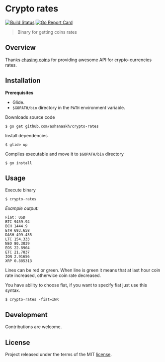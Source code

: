 [travis]: https://travis-ci.org/ashanaakh/crypto-rates
[goreport]: https://goreportcard.com/report/github.com/ashanaakh/crypto-rates
[license]: ./LICENSE

# Crypto rates
[![Build Status](https://travis-ci.org/ashanaakh/crypto-rates.svg?branch=master)][travis]
[![Go Report Card](https://goreportcard.com/badge/github.com/ashanaakh/cryptio-api)][goreport]

> Binary for getting coins rates

## Overview

Thanks [chasing coins](https://chasing-coins.com) for providing awesome API for crypto-currencies rates.

## Installation

**Prerequisites**

- Glide.
- `$GOPATH/bin` directory in the `PATH` environment variable.

Downloads source code

```
$ go get github.com/ashanaakh/crypto-rates
```

Install dependencies

```
$ glide up
```

Compiles executable and move it to `$GOPATH/bin` directory

```
$ go install
```

## Usage

Execute binary

```
$ crypto-rates
```

*Example output:*

```
Fiat: USD
BTC 9459.94
BCH 1444.9
ETH 693.658
DASH 499.435
LTC 154.333
NEO 80.3039
EOS 22.8904
ETC 21.7837
ION 2.91656
XRP 0.885313
```
Lines can be red or green.
When line is green it means that at last hour
coin rate increased, otherwice coin rate decreased.


You have ability to choose fiat, if you want to specify fiat just use this syntax.

```
$ crypto-rates -fiat=INR
```

## Development

Contributions are welcome.

## License
Project released under the terms of the MIT [license][license].

